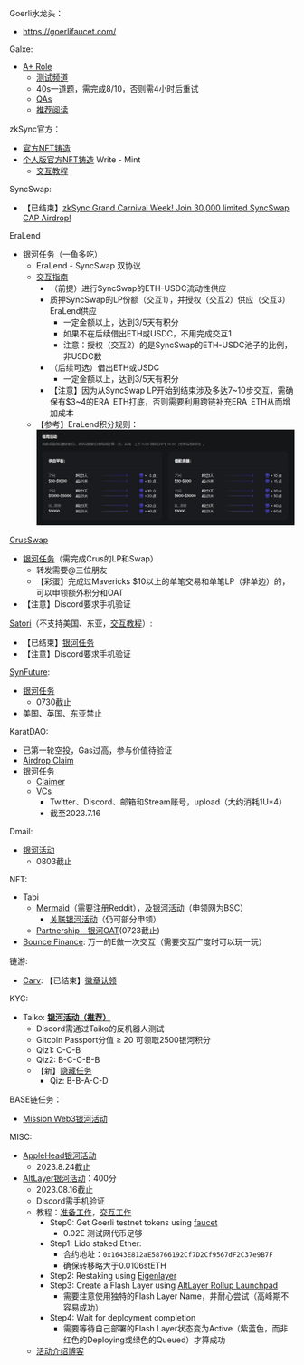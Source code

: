 Goerli水龙头：
* https://goerlifaucet.com/

Galxe:
* [A+ Role](https://galxe.com/galxecommunity/campaign/GCUTpU7t2T)
  * [测试频道](https://discord.com/channels/824767871183355954/1072476542191542332)
  * 40s一道题，需完成8/10，否则需4小时后重试
  * [QAs](Galxe_APlus_Role_QAs.md)
  * [推荐阅读](https://blog.galxe.com/galxe-loyalty-points-system-redefining-web3-loyalty-programs-135a159dcb4c)

zkSync官方：
* [官方NFT铸造](https://zksync-mint.summon.xyz/)
* [个人版官方NFT铸造](https://explorer.zksync.io/address/0xf630C57ED0E2276313d5b3a35D4cB5Ef3C3f5Ec2#contract) Write - Mint
  * [交互教程](https://twitter.com/gm365/status/1680826465603166208?s=20)

SyncSwap:
* 【已结束】[zkSync Grand Carnival Week! Join 30,000 limited SyncSwap CAP Airdrop!](https://taskon.xyz/campaign/detail/5551)

EraLend
* [银河任务（一鱼多吃）](https://galxe.com/eralend/campaign/GCvzAUeVzg)
  * EraLend - SyncSwap 双协议
  * [交互指南](https://twitter.com/yunknkn2/status/1679497749329477633)
    * （前提）进行SyncSwap的ETH-USDC流动性供应
    * 质押SyncSwap的LP份额（交互1），并授权（交互2）供应（交互3）EraLend供应
      * 一定金额以上，达到3/5天有积分
      * 如果不在后续借出ETH或USDC，不用完成交互1
      * 注意：授权（交互2）的是SyncSwap的ETH-USDC池子的比例，非USDC数
    * （后续可选）借出ETH或USDC
      * 一定金额以上，达到3/5天有积分
    * 【注意】因为从SyncSwap LP开始到结束涉及多达7~10步交互，需确保有$3~4的ERA_ETH打底，否则需要利用跨链补充ERA_ETH从而增加成本
  * 【参考】EraLend积分规则：
  ![Alt text](image.png)

[CrusSwap](https://crus.xyz/)
* [银河任务](https://galxe.com/crus/campaign/GCD7XUQbEh)（需完成Crus的LP和Swap）
  * 转发需要@三位朋友
  * 【彩蛋】完成过Mavericks $10以上的单笔交易和单笔LP（非单边）的，可以申领额外积分和OAT
* 【注意】Discord要求手机验证

[Satori](https://zksync.satori.finance/)（不支持美国、东亚，[交互教程](https://twitter.com/oldleek_eth/status/1674059322760867846?s=20)）:
* 【已结束】[银河任务](https://twitter.com/Zlican133061/status/1676515660304875520?s=20)
* 【注意】Discord要求手机验证

[SynFuture](https://trade.synfutures.com/#/trade):
* [银河任务](https://galxe.com/synfutures/campaign/GCRW8UWb3M)
  * 0730截止
* 美国、英国、东亚禁止

KaratDAO:
* 已第一轮空投，Gas过高，参与价值待验证
* [Airdrop Claim](https://karatdao.com/network/airdrop)
* 银河任务
  * [Claimer](https://galxe.com/karat/campaign/GCQDoUe7So)
  * [VCs](https://galxe.com/karat/campaign/GCYLXUWfG8)
    * Twitter、Discord、邮箱和Stream账号，upload（大约消耗1U*4）
    * 截至2023.7.16

Dmail:
* [银河活动](https://galxe.com/dmail/campaign/GCVJ1U7r6A)
  * 0803截止

NFT:
* Tabi
  * [Mermaid](https://tabi.lol/mermaid)（需要注册Reddit），及[银河活动](https://galxe.com/TabiNFT/campaign/GCHKUUWp5m)（申领网为BSC）
    * [关联银河活动](https://galxe.com/TabiNFT/campaign/GCyAfUNdGr)（仍可部分申领）
  * [Partnership - 银河OAT](https://galxe.com/TabiNFT/campaign/GCwETU7iJL)(0723截止)
* [Bounce Finance](https://app.bounce.finance/okxActivity/zksyncera/1): 万一的E做一次交互（需要交互广度时可以玩一玩）

链游:
* [Carv](https://carv.io/events/b603f00f-ee4a-5e0c-9dac-2912c4cee384/detail): 【已结束】[徽章认领](https://twitter.com/maik2hello/status/1676540301819920384?s=20)

KYC:
* Taiko: **[银河活动（推荐）](https://galxe.com/taiko/)**
  * Discord需通过Taiko的反机器人测试
  * Gitcoin Passport分值 ≥ 20 可领取2500银河积分
  * Qiz1: C-C-B
  * Qiz2: B-C-C-B-B
  * 【新】[隐藏任务](https://galxe.com/taiko/campaign/GCKxqU5MwL)
    * Qiz: B-B-A-C-D

BASE链任务：
* [Mission Web3银河活动](https://galxe.com/MissionWeb3)

MISC:
* [AppleHead银河活动](https://galxe.com/applehead/campaign/GC36RU7Lh3)
  * 2023.8.24截止
* [AltLayer银河活动](https://galxe.com/undefined/campaign/GC9tiUeiq3)：400分
  * 2023.08.16截止
  * Discord需手机验证
  * 教程：[准备工作](https://docs.altlayer.io/altlayer-documentation/rollup-launchpad/altitude-phase-iii-restaking-tier/prerequisite-restake-with-eigenlayer)，[交互工作](https://docs.altlayer.io/altlayer-documentation/rollup-launchpad/altitude-phase-iii-restaking-tier/launching-restaking-trial-flash-layer)
    * Step0: Get Goerli testnet tokens using [faucet](https://goerlifaucet.com/)
      * 0.02E 测试网代币足够
    * Step1: Lido staked Ether:
      * 合约地址：`0x1643E812aE58766192Cf7D2Cf9567dF2C37e9B7F`
      * 确保转移略大于0.0106stETH
    * Step2: Restaking using [Eigenlayer](https://goerli.eigenlayer.xyz/)
    * Step3: Create a Flash Layer using [AltLayer Rollup Launchpad](https://altitude.altlayer.io/)
      * 需要注意使用独特的Flash Layer Name，并耐心尝试（高峰期不容易成功）
    * Step4: Wait for deployment completion
      * 需要等待自己部署的Flash Layer状态变为Active（紫蓝色，而非红色的Deploying或绿色的Queued）才算成功
  * [活动介绍博客](https://blog.altlayer.io/altlayer-collaborates-with-eigenlayer-on-altitude-phase-iii-restaking-to-launch-flash-layer-73626afce02fv)
